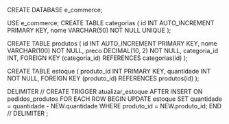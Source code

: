 CREATE DATABASE e_commerce;

USE e_commerce;
CREATE TABLE categorias (
    id INT AUTO_INCREMENT PRIMARY KEY,
    nome VARCHAR(50) NOT NULL UNIQUE
);

CREATE TABLE produtos (
    id INT AUTO_INCREMENT PRIMARY KEY,
    nome VARCHAR(100) NOT NULL,
    preco DECIMAL(10, 2) NOT NULL,
    categoria_id INT,
    FOREIGN KEY (categoria_id) REFERENCES categorias(id)
);

CREATE TABLE estoque (
    produto_id INT PRIMARY KEY,
    quantidade INT NOT NULL,
    FOREIGN KEY (produto_id) REFERENCES produtos(id)
);

DELIMITER //
CREATE TRIGGER atualizar_estoque AFTER INSERT ON pedidos_produtos
FOR EACH ROW
BEGIN
    UPDATE estoque 
    SET quantidade = quantidade - NEW.quantidade
    WHERE produto_id = NEW.produto_id;
END //
DELIMITER ;
